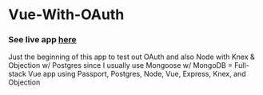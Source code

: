 # Vue-With-OAuth 
### See live app <a href="">here</a>
Just the beginning of this app to test out OAuth and also Node with Knex & Objection w/ Postgres since I usually use Mongoose w/ MongoDB =
Full-stack Vue app using Passport, Postgres, Node, Vue, Express, Knex, and Objection
